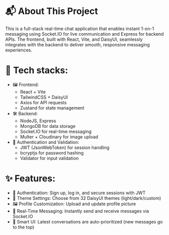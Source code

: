 # 📬 About This Project
This is a full-stack real-time chat application that enables instant 1-on-1 messaging using Socket.IO for live communication and Express for backend APIs. The frontend, built with React, Vite, and DaisyUI, seamlessly integrates with the backend to deliver smooth, responsive messaging experiences.

# 🚀 Tech stacks:

- 🖼️ Frontend:
  - React + Vite 
  - TailwindCSS + DaisyUI
  - Axios for API requests
  - Zustand for state management
- 🛠 Backend:
  - NodeJS, Express
  - MongoDB for data storage
  - Socket.IO for real-time messaging
  - Multer + Cloudinary for image upload
- 🔐 Authentication and Validation:
  - JWT (JsonWebToken) for session handling
  - bcryptjs for password hashing
  - Validator for input validation

# ✨ Features:
- 🔐 Authentication: Sign up, log in, and secure sessions with JWT
- 🎨 Theme Settings: Choose from 32 DaisyUI themes (light/dark/custom)
- 🖼️ Profile Customization: Upload and update profile picture
- 💬 Real-Time Messaging: Instantly send and receive messages via Socket.IO
- 🧠 Smart UI: Latest conversations are auto-prioritized (new messages go to the top)
